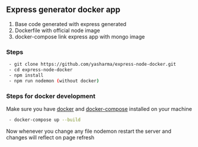 ## Express generator docker app
1. Base code generated with express generated
2. Dockerfile with official node image
3. docker-compose link express app with mongo image

### Steps
```bash
 - git clone https://github.com/yasharma/express-node-docker.git
 - cd express-node-docker
 - npm install
 - npm run nodemon (without docker)
 ```
 
### Steps for docker development 
Make sure you have [docker](https://docs.docker.com/install/) and [docker-compose](https://docs.docker.com/compose/install/) installed on your machine
```bash
 - docker-compose up --build
 ```
Now whenever you change any file nodemon restart the server and changes will reflect on page refresh
